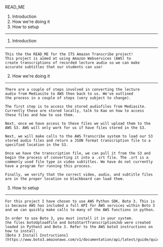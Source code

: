 READ_ME 

1) Introduction
2) How we're doing it
3) How to setup 

_______________________________________________________________________________
1) Introduction
_______________________________________________________________________________
	This the the READ_ME for the ITS Amazon Transcribe project!
	This project is aimed at using Amazon Webservices (AWS) to 
	create transcriptions of recorded lecture audio so we can make
	accurate subtitles that our students can use!

2) How we're doing it
_______________________________________________________________________________
	There are a couple of steps involved in converting the lecture
	audio from Mediasite to AWS then back to us. We've outlined
	the process in a couple of steps (very subject to change).
	
	The first step is to access the stored audiofiles from Mediasite.
	Currently these are stored locally, talk to Kao on how to access
	these files and how to use them.

	Next, once we have access to these files we will upload them to the
	AWS S3. AWS will only work for us if have files stored in the S3.
	
	Next, we will make calls to the AWS Transcribe system to load our S3
	stored audio files and return a JSON format transcription file to a
	specified location in the S3.

	Once we have the transcription file, we can pull it from the S3 and 
	begin the process of converting it into a .srt file. The .srt is a
	commonly used file type in video subtitles. We have do not currently
	have a program for running this process.

	Finally, we verify that the correct video, audio, and subtitle files
	are in the proper location so blackboard can load them.

3) How to setup
_______________________________________________________________________________
	For this project I have chosen to use AWS Python SDK, Boto 3. This is
	is because AWS has included a full API for AWS services within Boto 3
	and we can quickly make calls to many of the AWS functions in python.

	In order to use Boto 3, you must install it in your system.
	the files botoUploadfile and botoStartTranscriptionJob were created 
	loaded in Python3 and Boto 3. Refer to the AWS boto3 instructions on
	how to install. 
	[Boto 3 Install Instructions](https://www.boto3.amazonaws.com/v1/documentation/api/latest/guide/quickstart.html)

